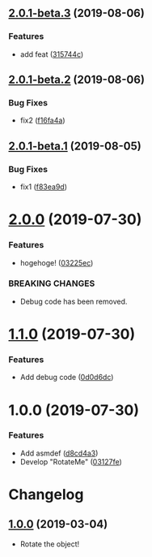 ## [2.0.1-beta.3](https://github.com/mob-sakai/RotateMe/compare/2.0.1-beta.2@beta...2.0.1-beta.3@beta) (2019-08-06)


### Features

* add feat ([315744c](https://github.com/mob-sakai/RotateMe/commit/315744c))

## [2.0.1-beta.2](https://github.com/mob-sakai/RotateMe/compare/2.0.1-beta.1@beta...2.0.1-beta.2@beta) (2019-08-06)


### Bug Fixes

* fix2 ([f16fa4a](https://github.com/mob-sakai/RotateMe/commit/f16fa4a))

## [2.0.1-beta.1](https://github.com/mob-sakai/RotateMe/compare/2.0.0...2.0.1-beta.1@beta) (2019-08-05)


### Bug Fixes

* fix1 ([f83ea9d](https://github.com/mob-sakai/RotateMe/commit/f83ea9d))

# [2.0.0](https://github.com/mob-sakai/RotateMe/compare/1.1.0...2.0.0) (2019-07-30)


### Features

* hogehoge! ([03225ec](https://github.com/mob-sakai/RotateMe/commit/03225ec))


### BREAKING CHANGES

* Debug code has been removed.

# [1.1.0](https://github.com/mob-sakai/RotateMe/compare/1.0.0...1.1.0) (2019-07-30)


### Features

* Add debug code ([0d0d6dc](https://github.com/mob-sakai/RotateMe/commit/0d0d6dc))

# 1.0.0 (2019-07-30)


### Features

* Add asmdef ([d8cd4a3](https://github.com/mob-sakai/RotateMe/commit/d8cd4a3))
* Develop "RotateMe" ([03127fe](https://github.com/mob-sakai/RotateMe/commit/03127fe))

# Changelog

## [1.0.0](https://github.com/mob-sakai/RotateMe/tree/1.0.0) (2019-03-04)

- Rotate the object!
